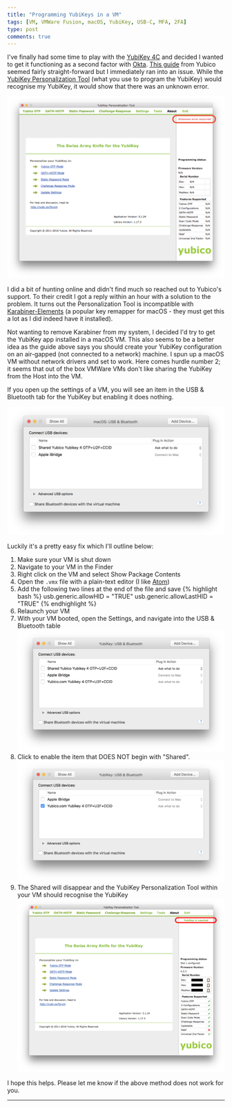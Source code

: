 ```yaml
---
title: "Programming YubiKeys in a VM"
tags: [VM, VMWare Fusion, macOS, YubiKey, USB-C, MFA, 2FA]
type: post
comments: true
---
```


I've finally had some time to play with the [YubiKey 4C][1] and decided I wanted to get it functioning as a second factor with [Okta][2]. [This guide][3] from Yubico seemed fairly straight-forward but I immediately ran into an issue. While the [YubiKey Personalization Tool][4] (what you use to program the YubiKey) would recognise my YubiKey, it would show that there was an unknown error.

![YubiKey Personalization Tool Error](/images/YubiKey/YubiKey01.png)

I did a bit of hunting online and didn't find much so reached out to Yubico's support. To their credit I got a reply within an hour with a solution to the problem. It turns out the Personalization Tool is incompatible with [Karabiner-Elements][5] (a popular key remapper for macOS - they must get this a lot as I did indeed have it installed).

Not wanting to remove Karabiner from my system, I decided I'd try to get the YubiKey app installed in a macOS VM. This also seems to be a better idea as the guide above says you should create your YubiKey configuration on an air-gapped (not connected to a network) machine. I spun up a macOS VM without network drivers and set to work. Here comes hurdle number 2; it seems that out of the box VMWare VMs don't like sharing the YubiKey from the Host into the VM.

If you open up the settings of a VM, you will see an item in the USB & Bluetooth tab for the YubiKey but enabling it does nothing.

![YubiKey Personalization Tool Error](/images/YubiKey/YubiKey02.png)

Luckily it's a pretty easy fix which I'll outline below:

1. Make sure your VM is shut down
2. Navigate to your VM in the Finder
3. Right click on the VM and select Show Package Contents
4. Open the `.vmx` file with a plain-text editor (I like [Atom][6])
5. Add the following two lines at the end of the file and save
  {% highlight bash %}
  usb.generic.allowHID = "TRUE"
  usb.generic.allowLastHID = "TRUE"
  {% endhighlight %}  
6. Relaunch your VM
7. With your VM booted, open the Settings, and navigate into the USB & Bluetooth table
  ![VMWare Settings](/images/YubiKey/YubiKey03.png)
8. Click to enable the item that DOES NOT begin with "Shared".
  ![YubiKey Enabled](/images/YubiKey/YubiKey04.png)
9. The Shared will disappear and the YubiKey Personalization Tool within your VM should recognise the YubiKey
  ![YubiKey Personalization Tool Success](/images/YubiKey/YubiKey05.png)

I hope this helps. Please let me know if the above method does not work for you.

---

[1]:  https://www.yubico.com/product/yubikey-4-series/#yubikey-4c
[2]:  https://www.okta.com
[3]:  https://www.yubico.com/wp-content/uploads/2015/11/Programming_YubiKeys_for_Okta.pdf
[4]:  https://itunes.apple.com/au/app/yubikey-personalization-tool/id638161122?mt=12
[5]:  https://github.com/tekezo/Karabiner-Elements
[6]:  https://atom.io/
